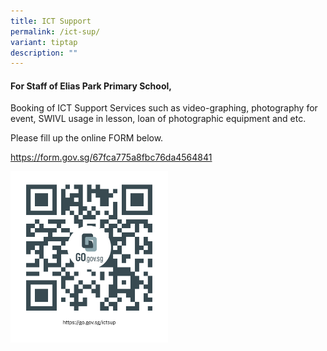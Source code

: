 ```yaml
---
title: ICT Support
permalink: /ict-sup/
variant: tiptap
description: ""
---
```

<h4>For Staff of Elias Park Primary School,</h4>
<p>Booking of ICT Support Services such as video-graphing, photography for
event, SWIVL usage in lesson, loan of photographic equipment and etc.</p>
<p>Please fill up the online FORM below.</p>
<p><a href="https://form.gov.sg/67fca775a8fbc76da4564841" rel="noopener noreferrer nofollow" target="_blank">https://form.gov.sg/67fca775a8fbc76da4564841</a>
</p>
<p></p>
<div class="isomer-image-wrapper">
<img style="width: 50%;" height="auto" width="100%" alt="" src="/images/https___go_gov_sg_ictsup.png">
</div>
<p></p>